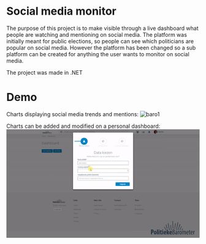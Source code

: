 # Social media monitor

The purpose of this project is to make visible through a live dashboard what people are watching and mentioning on social media.
The platform was initially meant for public elections, so people can see which politicians are popular on social media. However the platform has been changed so a sub platform can be created for anything the user wants to monitor on social media.

The project was made in .NET

# Demo

Charts displaying social media trends and mentions:
![baro1](https://github.com/Bryanx/politieke-barometer/blob/master/UI-MVC/Content/build/images/baro1.gif)

Charts can be added and modified on a personal dashboard:
![baro2](https://github.com/Bryanx/politieke-barometer/blob/master/UI-MVC/Content/build/images/baro2.gif)
